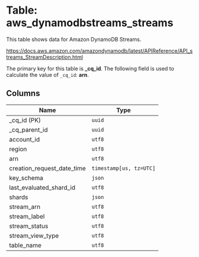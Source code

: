 # Table: aws_dynamodbstreams_streams

This table shows data for Amazon DynamoDB Streams.

https://docs.aws.amazon.com/amazondynamodb/latest/APIReference/API_streams_StreamDescription.html

The primary key for this table is **_cq_id**.
The following field is used to calculate the value of `_cq_id`: **arn**.

## Columns

| Name          | Type          |
| ------------- | ------------- |
|_cq_id (PK)|`uuid`|
|_cq_parent_id|`uuid`|
|account_id|`utf8`|
|region|`utf8`|
|arn|`utf8`|
|creation_request_date_time|`timestamp[us, tz=UTC]`|
|key_schema|`json`|
|last_evaluated_shard_id|`utf8`|
|shards|`json`|
|stream_arn|`utf8`|
|stream_label|`utf8`|
|stream_status|`utf8`|
|stream_view_type|`utf8`|
|table_name|`utf8`|